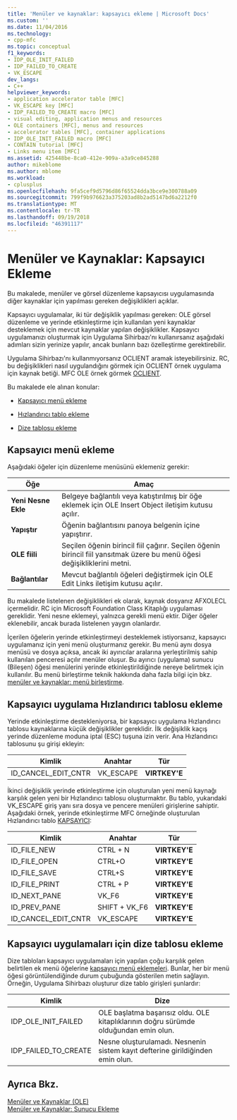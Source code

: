 ```yaml
---
title: 'Menüler ve kaynaklar: kapsayıcı ekleme | Microsoft Docs'
ms.custom: ''
ms.date: 11/04/2016
ms.technology:
- cpp-mfc
ms.topic: conceptual
f1_keywords:
- IDP_OLE_INIT_FAILED
- IDP_FAILED_TO_CREATE
- VK_ESCAPE
dev_langs:
- C++
helpviewer_keywords:
- application accelerator table [MFC]
- VK_ESCAPE key [MFC]
- IDP_FAILED_TO_CREATE macro [MFC]
- visual editing, application menus and resources
- OLE containers [MFC], menus and resources
- accelerator tables [MFC], container applications
- IDP_OLE_INIT_FAILED macro [MFC]
- CONTAIN tutorial [MFC]
- Links menu item [MFC]
ms.assetid: 425448be-8ca0-412e-909a-a3a9ce845288
author: mikeblome
ms.author: mblome
ms.workload:
- cplusplus
ms.openlocfilehash: 9fa5cef9d5796d86f65524dda3bce9e300788a09
ms.sourcegitcommit: 799f9b976623a375203ad8b2ad5147bd6a2212f0
ms.translationtype: MT
ms.contentlocale: tr-TR
ms.lasthandoff: 09/19/2018
ms.locfileid: "46391117"
---
```

# <a name="menus-and-resources-container-additions"></a>Menüler ve Kaynaklar: Kapsayıcı Ekleme

Bu makalede, menüler ve görsel düzenleme kapsayıcısı uygulamasında diğer kaynaklar için yapılması gereken değişiklikleri açıklar.

Kapsayıcı uygulamalar, iki tür değişiklik yapılması gereken: OLE görsel düzenleme ve yerinde etkinleştirme için kullanılan yeni kaynaklar desteklemek için mevcut kaynaklar yapılan değişiklikler. Kapsayıcı uygulamanızı oluşturmak için Uygulama Sihirbazı'nı kullanırsanız aşağıdaki adımları sizin yerinize yapılır, ancak bunların bazı özelleştirme gerektirebilir.

Uygulama Sihirbazı'nı kullanmıyorsanız OCLIENT aramak isteyebilirsiniz. RC, bu değişiklikleri nasıl uygulandığını görmek için OCLIENT örnek uygulama için kaynak betiği. MFC OLE örnek görmek [OCLIENT](../visual-cpp-samples.md).

Bu makalede ele alınan konular:

- [Kapsayıcı menü ekleme](#_core_container_menu_additions)

- [Hızlandırıcı tablo ekleme](#_core_container_application_accelerator_table_additions)

- [Dize tablosu ekleme](#_core_string_table_additions_for_container_applications)

##  <a name="_core_container_menu_additions"></a> Kapsayıcı menü ekleme

Aşağıdaki öğeler için düzenleme menüsünü eklemeniz gerekir:

|Öğe|Amaç|
|----------|-------------|
|**Yeni Nesne Ekle**|Belgeye bağlantılı veya katıştırılmış bir öğe eklemek için OLE Insert Object iletişim kutusu açılır.|
|**Yapıştır**|Öğenin bağlantısını panoya belgenin içine yapıştırır.|
|**OLE fiili**|Seçilen öğenin birincil fiil çağırır. Seçilen öğenin birincil fiil yansıtmak üzere bu menü öğesi değişikliklerini metni.|
|**Bağlantılar**|Mevcut bağlantılı öğeleri değiştirmek için OLE Edit Links iletişim kutusu açılır.|

Bu makalede listelenen değişiklikleri ek olarak, kaynak dosyanız AFXOLECL içermelidir. RC için Microsoft Foundation Class Kitaplığı uygulaması gereklidir. Yeni nesne eklemeyi, yalnızca gerekli menü ektir. Diğer öğeler eklenebilir, ancak burada listelenen yaygın olanlardır.

İçerilen öğelerin yerinde etkinleştirmeyi desteklemek istiyorsanız, kapsayıcı uygulamanız için yeni menü oluşturmanız gerekir. Bu menü aynı dosya menüsü ve dosya açıksa, ancak iki ayırıcılar aralarına yerleştirilmiş sahip kullanılan penceresi açılır menüler oluşur. Bu ayırıcı (uygulama) sunucu (Bileşen) öğesi menülerini yerinde etkinleştirildiğinde nereye belirtmek için kullanılır. Bu menü birleştirme teknik hakkında daha fazla bilgi için bkz. [menüler ve kaynaklar: menü birleştirme](../mfc/menus-and-resources-menu-merging.md).

##  <a name="_core_container_application_accelerator_table_additions"></a> Kapsayıcı uygulama Hızlandırıcı tablosu ekleme

Yerinde etkinleştirme destekleniyorsa, bir kapsayıcı uygulama Hızlandırıcı tablosu kaynaklarına küçük değişiklikler gereklidir. İlk değişiklik kaçış yerinde düzenleme moduna iptal (ESC) tuşuna izin verir. Ana Hızlandırıcı tablosunu şu girişi ekleyin:

|Kimlik|Anahtar|Tür|
|--------|---------|----------|
|ID_CANCEL_EDIT_CNTR|VK_ESCAPE|**VIRTKEY'E**|

İkinci değişiklik yerinde etkinleştirme için oluşturulan yeni menü kaynağı karşılık gelen yeni bir Hızlandırıcı tablosu oluşturmaktır. Bu tablo, yukarıdaki VK_ESCAPE giriş yanı sıra dosya ve pencere menüleri girişlerine sahiptir. Aşağıdaki örnek, yerinde etkinleştirme MFC örneğinde oluşturulan Hızlandırıcı tablo [KAPSAYICI](../visual-cpp-samples.md):

|Kimlik|Anahtar|Tür|
|--------|---------|----------|
|ID_FILE_NEW|CTRL + N|**VIRTKEY'E**|
|ID_FILE_OPEN|CTRL+O|**VIRTKEY'E**|
|ID_FILE_SAVE|CTRL+S|**VIRTKEY'E**|
|ID_FILE_PRINT|CTRL + P|**VIRTKEY'E**|
|ID_NEXT_PANE|VK_F6|**VIRTKEY'E**|
|ID_PREV_PANE|SHIFT + VK_F6|**VIRTKEY'E**|
|ID_CANCEL_EDIT_CNTR|VK_ESCAPE|**VIRTKEY'E**|

##  <a name="_core_string_table_additions_for_container_applications"></a> Kapsayıcı uygulamaları için dize tablosu ekleme

Dize tabloları kapsayıcı uygulamaları için yapılan çoğu karşılık gelen belirtilen ek menü öğelerine [kapsayıcı menü eklemeleri](#_core_container_menu_additions). Bunlar, her bir menü öğesi görüntülendiğinde durum çubuğunda gösterilen metin sağlayın. Örneğin, Uygulama Sihirbazı oluşturur dize tablo girişleri şunlardır:

|Kimlik|Dize|
|--------|------------|
|IDP_OLE_INIT_FAILED|OLE başlatma başarısız oldu. OLE kitaplıklarının doğru sürümde olduğundan emin olun.|
|IDP_FAILED_TO_CREATE|Nesne oluşturulamadı. Nesnenin sistem kayıt defterine girildiğinden emin olun.|

## <a name="see-also"></a>Ayrıca Bkz.

[Menüler ve Kaynaklar (OLE)](../mfc/menus-and-resources-ole.md)<br/>
[Menüler ve Kaynaklar: Sunucu Ekleme](../mfc/menus-and-resources-server-additions.md)

